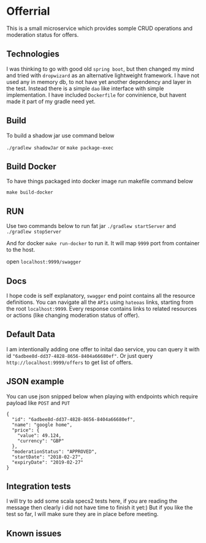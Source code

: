# Offerrial

This is a small microservice which provides somple CRUD operations and moderation status for offers.

## Technologies
I was thinking to go with good old `spring boot`, but then changed my mind and tried with `dropwizard` as an alternative lightweight framework. 
I have not used any in memory db, to not have yet another dependency and layer in the test. Instead there is a simple `dao` like interface with simple implementation. I have included `Dockerfile` for convinience, but havent made it part of my gradle need yet.


## Build

To build a shadow jar use command below

```./gradlew shadowJar``` or ```make package-exec```

## Build Docker
To have things packaged into docker image run makefile command below

```make build-docker``` 

## RUN
Use two commands below to run fat jar
```./gradlew startServer``` and ```./gradlew stopServer``` 

And for docker ```make run-docker``` to run it. It will map `9999` port from container to the host.

open `localhost:9999/swagger`

## Docs

I hope code is self explanatory, `swagger` end point contains all the resource definitions. 
You can navigate all the `APIs` using `hateoas` links, starting from the root `localhost:9999`. 
Every response contains links to related resources or actions (like changing moderation status of offer).

## Default Data
I am intentionally adding one offer to inital dao service, you can query it with id  `"6adbee8d-dd37-4828-8656-8404a66680ef"`.
Or just query `http://localhost:9999/offers` to get list of offers.

## JSON example
You can use json snipped below when playing with endpoints which require payload like `POST` and `PUT` 

```
{
  "id": "6adbee8d-dd37-4828-8656-8404a66680ef",
  "name": "google home",
  "price": {
    "value": 49.124,
    "currency": "GBP"
  },
  "moderationStatus": "APPROVED",
  "startDate": "2018-02-27",
  "expiryDate": "2019-02-27"
}
```


## Integration tests

I will try to add some scala specs2 tests here, if you are reading the message then clearly i did not have time to finish it yet:) 
But if you like the test so far, I will make sure they are in place before meeting.

## Known issues

